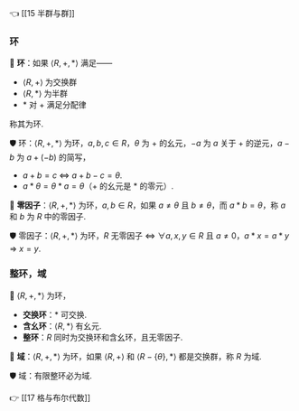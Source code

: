 👈 [[15 半群与群]]

### 环

💎 **环**：如果 $\langle R, +, * \rangle$ 满足——

- $\langle R, + \rangle$ 为交换群
- $\langle R, * \rangle$ 为半群
- $*$ 对 $+$ 满足分配律

称其为环.

🛡️ 环：$\langle R, +, * \rangle$ 为环，$a, b, c \in R$，$\theta$ 为 $+$ 的幺元，$-a$ 为 $a$ 关于 $+$ 的逆元，$a - b$ 为 $a + (-b)$ 的简写，

- $a + b = c$ $\Leftrightarrow$ $a + b - c = \theta$.
- $a * \theta = \theta * a = \theta$（$+$ 的幺元是 $*$ 的零元）.

💎 **零因子**：$\langle R, +, * \rangle$ 为环，$a, b \in R$，如果 $a \neq \theta$ 且 $b \neq \theta$，而 $a * b = \theta$，称 $a$ 和 $b$ 为 $R$ 中的零因子.

🛡️ 零因子：$\langle R, +, * \rangle$ 为环，$R$ 无零因子 $\iff$ $\forall a, x, y \in R$ 且 $a \neq 0$，$a * x = a * y$ $\Rightarrow$ $x = y$.

### 整环，域

💎 $\langle R, +, * \rangle$ 为环，

- **交换环**：$*$ 可交换.
- **含幺环**：$\langle R, * \rangle$ 有幺元.
- **整环**：$R$ 同时为交换环和含幺环，且无零因子.

💎 **域**：$\langle R, +, * \rangle$ 为环，如果 $\langle R, + \rangle$ 和 $\langle R - \{\theta\}, * \rangle$ 都是交换群，称 $R$ 为域.

🛡️ 域：有限整环必为域.

👉 [[17 格与布尔代数]]